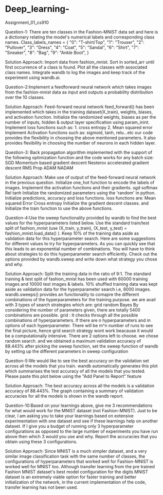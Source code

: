 # Deep_learning-
Assignment_01_cs910


Question-1:
There are ten classes in the Fashion-MNIST data set and here is a dictionary relating the model's numerical labels and corresponding class names.
Class_labels_names = { "0": "T-shirt/Top", "1": "Trouser",
"2": "Pullover", "3": "Dress",
"4": "Coat", "5": "Sandal",
"6": "Shirt", "7": "Sneaker",
"8": "Bag", "9": "Ankle Boot", }

Solution Approach:
Import data from fashion_mnist.
Sort in sorted_arr until first occurrence of a class is found.
Plot all the classes with associated class names.
Integrate wandb to log the images and keep track of the experiment using wandb.ai.


Question-2:Implement a feedforward neural network which takes images from the fashion-mnist data as input and outputs a probability distribution over the 10 classes.

Solution Approach:
Feed-forward neural network feed_forward() has been implemented which takes in the training dataset(X_train), weights, biases, and activation function.
Initialize the randomized weights, biases as per the number of inputs, hidden & output layer specification using param_inint.
Implement loss functions such as: 1. cross entropy 2. Mean squared error
Implement Activation functions such as:
sigmoid, tanh, relu...etc
our code provides the flexibility in choosing the above mentioned parameters.
It also provides flexibility in choosing the number of neurons in each hidden layer.


Question-3:
Back propagation algorithm implemented with the support of the following optimization function and the code works for any batch size:
SGD
Momentum based gradient descent
Nesterov accelerated gradient descent
RMS Prop
ADAM
NADAM

Solution Approach:
Make use of output of the feed-forward neural network in the previous question.
Initialize one_hot function to encode the labels of images.
Implement the activation functions and their gradients.
sgd
softmax
Rel
tanh
Initialize the randomized parameters using the 'random' in python.
Initialize predictions, accuracy and loss functions.
loss functions are:
Mean squared Error
Cross entropy
Initialize the gradient descent classes.
and Initialize the train function to use the above functions.

Question-4:Use the sweep functionality provided by wandb to find the best
values for the hyperparameters listed below. Use the standard
train/test split of fashion_mnist (use (X_train, y_train), (X_test,
y_test) = fashion_mnist.load_data() ). Keep 10% of the training
data aside as validation data for this hyperparameter search. Here
are some suggestions for different values to try for hyperparameters.
As you can quickly see that this leads to an exponential number of
combinations. You will have to think about strategies to do this
hyperparameter search efficiently. Check out the options provided
by wandb.sweep and write down what strategy you chose and why.

Solution Approach:
Split the training data in the ratio of 9:1.
The standard training & test split of fashion_mnist has been used with 60000 training images and 10000 test images & labels.
10% shuffled training data was kept aside as validation data for the hyperparameter search i.e, 6000 images.
wandb.sweeps() provides an functionality to comapre the different combinations of the hyperparameters for the training purpose.
we are avail with 3 types of search strategies which are:
grid
random
Bayes
By considering the number of parameters given, there are totally 5400 combinations are possible.
grid : It checks through all the possible combinations of hyperparameters. If there are n hyperparameters and m options of each hyperparameter. There will be m^n number of runs to see the final picture, hence grid search strategy wont work beacause it would be a computationally intensive.
There are 2 options left to choose.
we chose random search. and we obtained a maximum validation accuracy of 88.443% after picking the sweep function, set the sweep function of wandb by setting up the different parameters in sweep configuration


Question-5:We would like to see the best accuracy on the validation set across all
the models that you train.
wandb automatically generates this plot which summarises the test
accuracy of all the models that you tested. Please paste this plot
below using the "Add Panel to Report" feature

Solution Approach:
The best accuracy across all the models is a validation accuracy of 88.443%.
The graph containing a summary of validation accuracies for all the models is shown in the wandb report.

Question-10:Based on your learnings above, give me 3 recommendations for what
would work for the MNIST dataset (not Fashion-MNIST). Just to be
clear, I am asking you to take your learnings based on extensive
experimentation with one dataset and see if these learnings help on
another dataset. If I give you a budget of running only 3
hyperparameter configurations as opposed to the large number of
experiments you have run above then which 3 would you use and
why. Report the accuracies that you obtain using these 3
configurations.

Solution Approach:
Since MNIST is a much simpler dataset, and a very similar image classification task with the same number of classes, the configurations of hyperparameters that worked well for Fashion-MNIST is worked well for MNIST too.
Although transfer learning from the pre trained Fashion MNIST dataset's best model configuration for the digits MNIST dataset is an extremely viable option for faster training and better initialization of the network, in the current implementation of the code, transfer learning has not been used.

